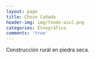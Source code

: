 ```yaml
---
layout: page
title: Chozo Cañada
header-img: img/fondo-azul.png
categories: Etnográfico
comments: 'true'
---
```



Construcción rural en piedra seca.

<div class="photos">
</div>

